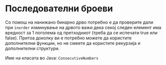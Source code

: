 # Последователни броеви

Со помош на нанижано бинарно дрво потребно е да проверите дали при `inorder` изминување на дрвото важи дека секој следен
елемент има вредност за 1 поголема од претходниот (треба да се испечати true или false). Притоа доколку ви е потребно
можете да користите дополнителни функции, но не смеете да користите рекурзија и дополнителни структури.

Име на класата во Java: `ConsecutiveNumbers`
